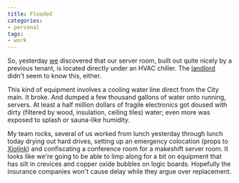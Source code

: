 ```yaml
---
title: Flooded
categories:
- personal
tags:
- work
---
```


So, yesterday [we][1] discovered that our server room, built out quite nicely by a previous tenant, is located directly under an HVAC chiller.  The [landlord][2] didn't seem to know this, either.

This kind of equipment involves a cooling water line direct from the City main.  It broke.  And dumped a few thousand gallons of water onto running, servers.  At least a half million dollars of fragile electronics got doused with dirty (filtered by wood, insulation, ceiling tiles) water; even more was exposed to splash or sauna-like humidity.

My team rocks, several of us worked from lunch yesterday through lunch today drying out hard drives, setting up an emergency colocation (props to [Xiolink][3]) and confiscating a conference room for a makeshift server room.  It looks like we're going to be able to limp along for a bit on equipment that has silt in crevices and copper oxide bubbles on logic boards.  Hopefully the insurance companies won't cause delay while they argue over replacement.

   [1]: http://www.infuz.com/
   [2]: http://www.gmbcommercial.com/
   [3]: http://www.xiolink.com/

